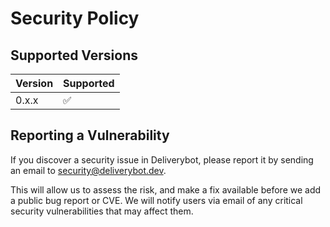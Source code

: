 # Security Policy

## Supported Versions

| Version | Supported          |
| ------- | ------------------ |
| 0.x.x   | :white_check_mark: |

## Reporting a Vulnerability

If you discover a security issue in Deliverybot, please report it by sending an
email to [security@deliverybot.dev](mailto:security@deliverybot.dev).

This will allow us to assess the risk, and make a fix available before we add a
public bug report or CVE. We will notify users via email of any critical
security vulnerabilities that may affect them.
